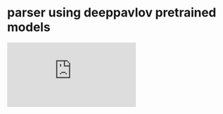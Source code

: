 # parser using deeppavlov pretrained models
![Output](https://github.com/kanat3/pp_sem3/blob/master/fsm.gv.pdf)
